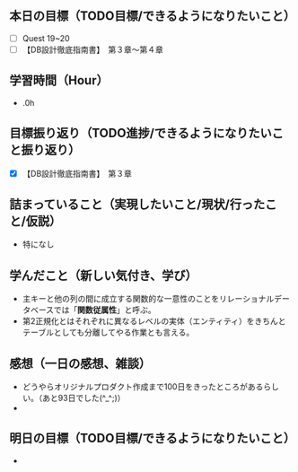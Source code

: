 ## 本日の目標（TODO目標/できるようになりたいこと）
- [ ] Quest 19~20
- [ ] 【DB設計徹底指南書】　第３章〜第４章
## 学習時間（Hour）
- .0h
## 目標振り返り（TODO進捗/できるようになりたいこと振り返り）
- [x] 【DB設計徹底指南書】　第３章
## 詰まっていること（実現したいこと/現状/行ったこと/仮説）
- 特になし
## 学んだこと（新しい気付き、学び）
- 主キーと他の列の間に成立する関数的な一意性のことをリレーショナルデータベースでは「**関数従属性**」と呼ぶ。
- 第2正規化とはそれぞれに異なるレベルの実体（エンティティ）をきちんとテーブルとしても分離してやる作業とも言える。
## 感想（一日の感想、雑談）
- どうやらオリジナルプロダクト作成まで100日をきったところがあるらしい。（あと93日でした(^_^;)）
-
## 明日の目標（TODO目標/できるようになりたいこと）
-
